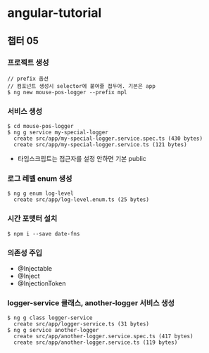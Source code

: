 # angular-tutorial

## 챕터 05
### 프로젝트 생성
```
// prefix 옵션
// 컴포넌트 생성시 selector에 붙여줄 접두어. 기본은 app
$ ng new mouse-pos-logger --prefix mpl
```

### 서비스 생성
```
$ cd mouse-pos-logger
$ ng g service my-special-logger
  create src/app/my-special-logger.service.spec.ts (430 bytes)
  create src/app/my-special-logger.service.ts (121 bytes)
```
- 타입스크립트는 접근자를 설정 안하면 기본 public

### 로그 레벨 enum 생성
```
$ ng g enum log-level
  create src/app/log-level.enum.ts (25 bytes)
```

### 시간 포맷터 설치
```
$ npm i --save date-fns
```

### 의존성 주입
- @Injectable
- @Inject
- @InjectionToken

### logger-service 클래스, another-logger 서비스 생성
```
$ ng g class logger-service
  create src/app/logger-service.ts (31 bytes)
$ ng g service another-logger
  create src/app/another-logger.service.spec.ts (417 bytes)
  create src/app/another-logger.service.ts (119 bytes)
```